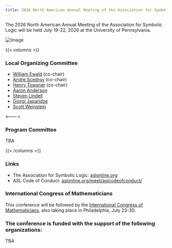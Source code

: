 ```yaml
---
title: 2026 North American Annual Meeting of the Association for Symbolic Logic
---
```


The 2026 North American Annual Meeting of the Association for Symbolic Logic will be held July 19-22, 2026 at the University of Pennsylvania.

![Image](images/philly-skyline-free.jpg)

{{< columns >}}
### Local Organizing Committee
- [William Ewald](https://www.law.upenn.edu/faculty/wewald) (co-chair)
- [Andre Scedrov](https://www.cis.upenn.edu/~scedrov/) (co-chair)
- [Henry Towsner](https://www.sas.upenn.edu/~htowsner/) (co-chair)
- [Aaron Anderson](https://awainverse.github.io/)
- [Steven Lindell](https://www.haverford.edu/users/slindell)
- [Giorgi Japaridze](http://www.csc.villanova.edu/~japaridz/)
- [Scott Weinstein](https://www.cis.upenn.edu/~weinstei/)

<--->

### Program Committee
TBA

{{< /columns >}}

### Links
- The Association for Symbolic Logic: [aslonline.org](https://aslonline.org)
- ASL Code of Conduct: [aslonline.org/meet/aslcodeofconduct/](https://aslonline.org/meet/aslcodeofconduct/)

### International Congress of Mathematicians
This conference will be followed by the [International Congress of Mathematicians](https://www.icm2026.org/), also taking place in Philadelphia, July 23-30.

### The conference is funded with the support of the following organizations:
TBA